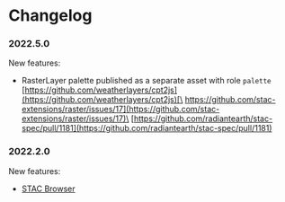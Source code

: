 # Changelog

### 2022.5.0

New features:

* RasterLayer palette published as a separate asset with role `palette`\
  [https://github.com/weatherlayers/cpt2js](https://github.com/weatherlayers/cpt2js)[\
  https://github.com/stac-extensions/raster/issues/17](https://github.com/stac-extensions/raster/issues/17)\
  [https://github.com/radiantearth/stac-spec/pull/1181](https://github.com/radiantearth/stac-spec/pull/1181)

### 2022.2.0

New features:

* [STAC Browser](http://browser.weatherlayers.com/)
